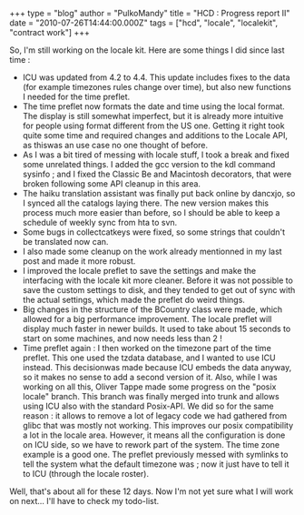 +++
type = "blog"
author = "PulkoMandy"
title = "HCD : Progress report II"
date = "2010-07-26T14:44:00.000Z"
tags = ["hcd", "locale", "localekit", "contract work"]
+++

So, I'm still working on the locale kit. Here are some things I did since last time :

<!--more-->

* ICU was updated from 4.2 to 4.4. This update includes fixes to the data (for example timezones rules change over time), but also new functions I needed for the time preflet.
 * The time preflet now formats the date and time using the local format. The display is still somewhat imperfect, but it is already more intuitive for people using format different from the US one. Getting it right took quite some time and required changes and additions to the Locale API, as thiswas an use case no one thought of before.
 * As I was a bit tired of messing with locale stuff, I took a break and fixed some unrelated things. I added the gcc version to the kdl command sysinfo ; and I fixed the Classic Be and Macintosh decorators, that were broken following some API cleanup in this area.
 * The haiku translation assistant was finally put back online by dancxjo, so I synced all the catalogs laying there. The new version makes this process much more easier than before, so I should be able to keep a schedule of weekly sync from hta to svn.
 * Some bugs in collectcatkeys were fixed, so some strings that couldn't be translated now can.
 * I also made some cleanup on the work already mentionned in my last post and made it more robust.
 * I improved the locale preflet to save the settings and make the interfacing with the locale kit more cleaner. Before it was not possible to save the custom settings to disk, and they tended to get out of sync with the actual settings, which made the preflet do weird things.
 * Big changes in the structure of the BCountry class were made, which allowed for a big performance improvement. The locale preflet will display much faster in newer builds. It used to take about 15 seconds to start on some machines, and now needs less than 2 !
 * Time preflet again : I then worked on the timezone part of the time preflet. This one used the tzdata database, and I wanted to use ICU instead. This decisionwas made because ICU embeds the data anyway, so it makes no sense to add a second version of it. Also, while I was working on all this, Oliver Tappe made some progress on the "posix locale" branch. This branch was finally merged into trunk and allows using ICU also with the standard Posix-API. We did so for the same reason : it allows to remove a lot of legacy code we had gathered from glibc that was mostly not working. This improves our posix compatibility a lot in the locale area. However, it means all the configuration is done on ICU side, so we have to rework part of the system. The time zone example is a good one. The preflet previously messed with symlinks to tell the system what the default timezone was ; now it just have to tell it to ICU (through the locale roster).

Well, that's about all for these 12 days. Now I'm not yet sure what I will work on next... I'll have to check my todo-list.